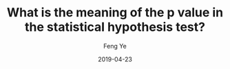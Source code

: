 ---
layout:     post
title:      What is the meaning of the p value in the statistical hypothesis test?
subtitle:   
date:       2019-04-23
author:     Feng Ye
header-img: img/post-bg-os-metro.jpg
catalog: true
tags:
    - Matrix
---